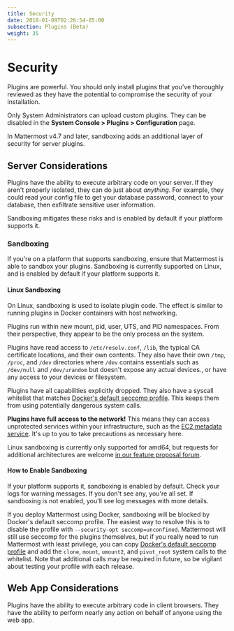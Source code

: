 ```yaml
---
title: Security
date: 2018-01-09T02:26:54-05:00
subsection: Plugins (Beta)
weight: 35
---
```


# Security

Plugins are powerful. You should only install plugins that you've thoroughly reviewed as they have the potential to compromise the security of your installation.

Only System Administrators can upload custom plugins. They can be disabled in the **System Console > Plugins > Configuration** page.

In Mattermost v4.7 and later, sandboxing adds an additional layer of security for server plugins.

## Server Considerations

Plugins have the ability to execute arbitrary code on your server. If they aren't properly isolated, they can do just about *anything*. For example, they could read your config file to get your database password, connect to your database, then exfiltrate sensitive user information.

Sandboxing mitigates these risks and is enabled by default if your platform supports it.

### Sandboxing

If you're on a platform that supports sandboxing, ensure that Mattermost is able to sandbox your plugins. Sandboxing is currently supported on Linux, and is enabled by default if your platform supports it.

#### Linux Sandboxing

On Linux, sandboxing is used to isolate plugin code. The effect is similar to running plugins in Docker containers with host networking.

Plugins run within new mount, pid, user, UTS, and PID namespaces. From their perspective, they appear to be the only process on the system.

Plugins have read access to `/etc/resolv.conf`, `/lib`, the typical CA certificate locations, and their own contents. They also have their own `/tmp`, `/proc`, and `/dev` directories where `/dev` contains essentials such as `/dev/null` and `/dev/urandom` but doesn't expose any actual devices., or have any access to your devices or filesystem.

Plugins have all capabilities explicitly dropped. They also have a syscall whitelist that matches [Docker's default seccomp profile](https://github.com/moby/moby/blob/master/profiles/seccomp/default.json). This keeps them from using potentially dangerous system calls.

**Plugins have full access to the network!** This means they can access unprotected services within your infrastructure, such as the [EC2 metadata service](https://docs.aws.amazon.com/AWSEC2/latest/UserGuide/ec2-instance-metadata.html). It's up to you to take precautions as necessary here.

Linux sandboxing is currently only supported for amd64, but requests for additional architectures are welcome [in our feature proposal forum](https://mattermost.uservoice.com/forums/306457-general).

#### How to Enable Sandboxing

If your platform supports it, sandboxing is enabled by default. Check your logs for warning messages. If you don't see any, you're all set. If sandboxing is not enabled, you'll see log messages with more details.

If you deploy Mattermost using Docker, sandboxing will be blocked by Docker's default seccomp profile. The easiest way to resolve this is to disable the profile with `--security-opt seccomp=unconfined`. Mattermost will still use seccomp for the plugins themselves, but if you really need to run Mattermost with least privilege, you can copy [Docker's default seccomp profile](https://github.com/moby/moby/blob/master/profiles/seccomp/default.json) and add the `clone`, `mount`, `umount2`, and `pivot_root` system calls to the whitelist. Note that additional calls may be required in future, so be vigilant about testing your profile with each release.

## Web App Considerations

Plugins have the ability to execute arbitrary code in client browsers. They have the ability to perform nearly any action on behalf of anyone using the web app.
